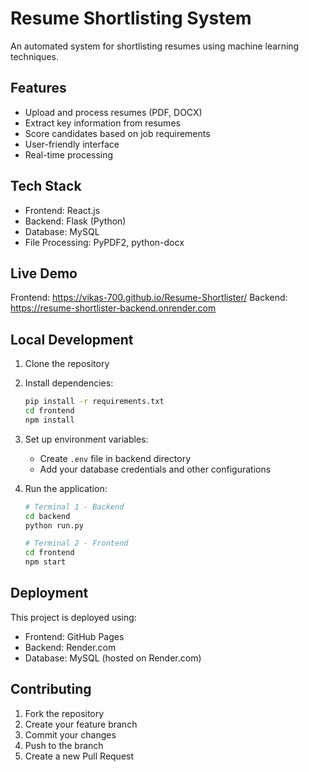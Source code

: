 # Resume Shortlisting System

An automated system for shortlisting resumes using machine learning techniques.

## Features

- Upload and process resumes (PDF, DOCX)
- Extract key information from resumes
- Score candidates based on job requirements
- User-friendly interface
- Real-time processing

## Tech Stack

- Frontend: React.js
- Backend: Flask (Python)
- Database: MySQL
- File Processing: PyPDF2, python-docx

## Live Demo

Frontend: https://vikas-700.github.io/Resume-Shortlister/
Backend: https://resume-shortlister-backend.onrender.com

## Local Development

1. Clone the repository
2. Install dependencies:
   ```bash
   pip install -r requirements.txt
   cd frontend
   npm install
   ```
3. Set up environment variables:
   - Create `.env` file in backend directory
   - Add your database credentials and other configurations

4. Run the application:
   ```bash
   # Terminal 1 - Backend
   cd backend
   python run.py

   # Terminal 2 - Frontend
   cd frontend
   npm start
   ```

## Deployment

This project is deployed using:
- Frontend: GitHub Pages
- Backend: Render.com
- Database: MySQL (hosted on Render.com)

## Contributing

1. Fork the repository
2. Create your feature branch
3. Commit your changes
4. Push to the branch
5. Create a new Pull Request 